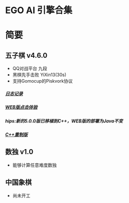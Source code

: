 # EGO AI 引擎合集

# 简要

## 五子棋 v4.6.0
- QQ对战平台 九段
- 黑棋先手击败 YiXin13(30s)
- 支持Gomocup的Piskvork协议

##### [日志记录](https://github.com/tangyan02/ego/blob/master/gomoku.md)
##### [WEB版点击体验](http://tangyancode.cn:8080/game)

##### hips:新的5.0.0版已移植到C++，WEB版的部署为Java不变
##### [C++重制版](https://github.com/tangyan02/ego-gomoku-c)

## 数独 v1.0
- 能够计算任意难度数独

## 中国象棋
- 尚未开工
